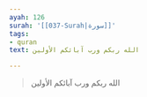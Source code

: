 ```yaml
---
ayah: 126
surah: '[[037-Surah|سورة]]'
tags:
- quran
text: الله ربكم ورب آبائكم الأولين

---
```

> الله ربكم ورب آبائكم الأولين
